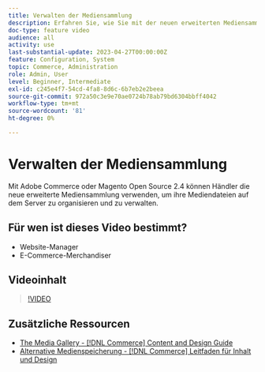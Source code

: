 ```yaml
---
title: Verwalten der Mediensammlung
description: Erfahren Sie, wie Sie mit der neuen erweiterten Mediensammlung Mediendateien auf dem Server organisieren und verwalten können.
doc-type: feature video
audience: all
activity: use
last-substantial-update: 2023-04-27T00:00:00Z
feature: Configuration, System
topic: Commerce, Administration
role: Admin, User
level: Beginner, Intermediate
exl-id: c245e4f7-54cd-4fa8-8d6c-6b7eb2e2beea
source-git-commit: 972a50c3e9e70ae0724b78ab79bd6304bbff4042
workflow-type: tm+mt
source-wordcount: '81'
ht-degree: 0%

---
```


# Verwalten der Mediensammlung

Mit Adobe Commerce oder Magento Open Source 2.4 können Händler die neue erweiterte Mediensammlung verwenden, um ihre Mediendateien auf dem Server zu organisieren und zu verwalten.

## Für wen ist dieses Video bestimmt?

- Website-Manager
- E-Commerce-Merchandiser

## Videoinhalt

>[!VIDEO](https://video.tv.adobe.com/v/343785?quality=12&learn=on)

## Zusätzliche Ressourcen

- [The Media Gallery - [!DNL Commerce] Content and Design Guide](https://experienceleague.adobe.com/de/docs/commerce-admin/content-design/wysiwyg/gallery/media-gallery)
- [Alternative Medienspeicherung - [!DNL Commerce] Leitfaden für Inhalt und Design](https://experienceleague.adobe.com/de/docs/commerce-admin/content-design/wysiwyg/storage/media-storage)
